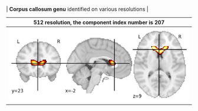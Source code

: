 


| **Corpus callosum genu** identified on various resolutions |

| 512 resolution, the component index number is 207|  
|:---:|  
| ![Component 512](../512/final/207.jpg "From component 512: Corpus callosum genu") |
